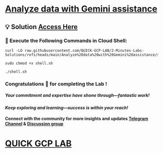 # [Analyze data with Gemini assistance](https://www.cloudskillsboost.google/focuses/80989?parent=catalog)

## 💡 Solution [Access Here]()  

### 🚀 **Execute the Following Commands in Cloud Shell:**

```
curl -LO raw.githubusercontent.com/QUICK-GCP-LAB/2-Minutes-Labs-Solutions/refs/heads/main/Analyze%20data%20with%20Gemini%20assistance/shell.sh

sudo chmod +x shell.sh

./shell.sh
```

### Congratulations 🎉 for completing the Lab !

##### *Your commitment and expertise have shone through—fantastic work!*

#### *Keep exploring and learning—success is within your reach!*

#### Connect with the community for more insights and updates [Telegram Channel](https://t.me/quickgcplab) & [Discussion group](https://t.me/quickgcplabchats)

# [QUICK GCP LAB](https://www.youtube.com/@quickgcplab)